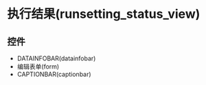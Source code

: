 # 执行结果(runsetting_status_view)  <!-- {docsify-ignore-all} -->




<el-skeleton style="width:60%">
	<template #template>
		<div style="padding-bottom: 5px;">
			<div style="height:40px;display: flex;align-items: center;justify-content: space-between;">
				<el-tooltip content="页面标题">
					<el-skeleton-item variant="text" style="height:40px;"></el-skeleton-item>
				</el-tooltip>
			</div>
		</div>
		<el-tooltip content="编辑表单">
			<el-skeleton-item variant="p" style="height:300px"></el-skeleton-item>
		</el-tooltip>
		<el-skeleton style="display: flex;align-items: center;justify-content:end">
			<template #template>
				<div style="">
					<el-tooltip content="确认">
						<el-skeleton-item variant="text" style="margin-left: 10px;height:40px;width:80px"></el-skeleton-item>
					</el-tooltip>
					<el-tooltip content="取消">
						<el-skeleton-item variant="text" style="margin-left: 10px;height:40px;width:80px"></el-skeleton-item>
					</el-tooltip>
				</div>
			</template>
		</el-skeleton>
	</template>
</el-skeleton>


## 控件
  * DATAINFOBAR(datainfobar)
  * 编辑表单(form)
  * CAPTIONBAR(captionbar)


<script>
 const { createApp } = Vue
  createApp({
    data() {
      return {
        message: '!'
      }
    }
  }).use(ElementPlus).mount('#app')
</script>
